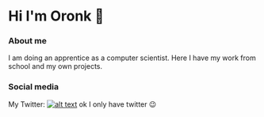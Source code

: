 # Hi I'm Oronk 👋

### About me
I am doing an apprentice as a computer scientist.
Here I have my work from school and my own projects.

### Social media
My Twitter: [![alt text][1.1]][1]
ok I only have twitter 😉

[1.1]: http://i.imgur.com/wWzX9uB.png
[1]: https://twitter.com/oronki
